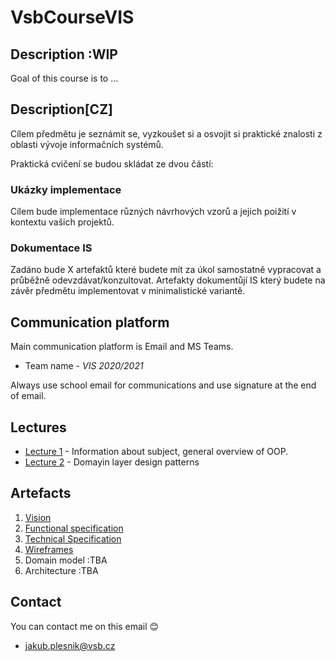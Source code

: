 # VsbCourseVIS

## Description :WIP
Goal of this course is to ... 

## Description[CZ] 
Cílem předmětu je seznámit se, vyzkoušet si a osvojit si praktické znalosti z oblasti vývoje informačních systémů.

Praktická cvičení se budou skládat ze dvou částí: 
### Ukázky implementace
Cílem bude implementace různých návrhových vzorů a jejich poižití v kontextu vašich projektů.

### Dokumentace IS
Zadáno bude X artefaktů které budete mít za úkol samostatně vypracovat a průběžně odevzdávat/konzultovat. Artefakty dokumentůjí IS který budete na závěr předmětu implementovat v minimalistické variantě.

## Communication platform   
Main communication platform is Email and MS Teams.

* Team name - *VIS 2020/2021*

Always use school email for communications and use signature at the end of email.

## Lectures
* [Lecture 1](/lectures/lecture1/Readme.md)  - Information about subject, general overview of OOP. 
* [Lecture 2](/lectures/lecture2/Readme.md)  - Domayin layer design patterns

## Artefacts
1. [Vision](/artefacts/artefakt1.md)
2. [Functional specification](/artefacts/artifact2.md)
3. [Technical Specification](/artefacts/artifact3.md)
4. [Wireframes](/artefacts/artifact4.md)
5. Domain model :TBA
6. Architecture :TBA


## Contact
You can contact me on this email :blush:
- jakub.plesnik@vsb.cz  

